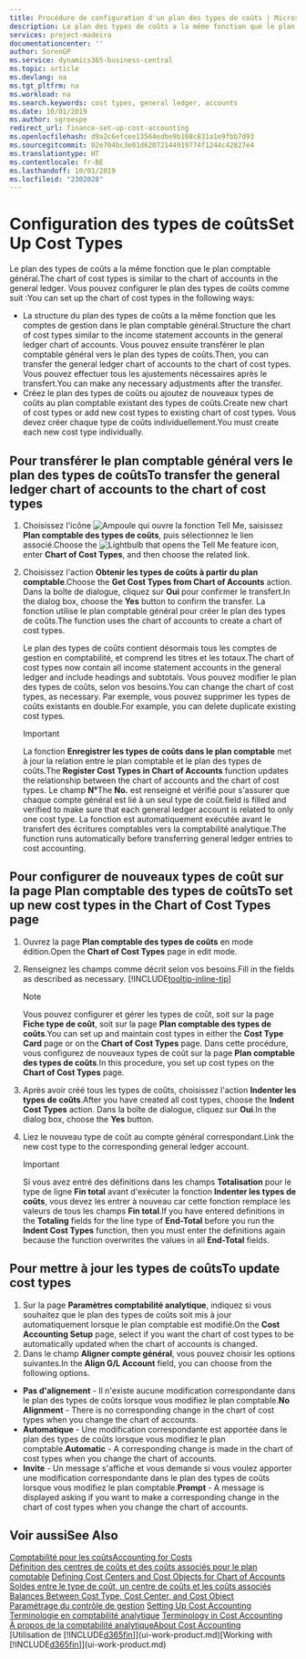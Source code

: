 ```yaml
---
title: Procédure de configuration d'un plan des types de coûts | Microsoft Docs
description: Le plan des types de coûts a la même fonction que le plan comptable général.
services: project-madeira
documentationcenter: ''
author: SorenGP
ms.service: dynamics365-business-central
ms.topic: article
ms.devlang: na
ms.tgt_pltfrm: na
ms.workload: na
ms.search.keywords: cost types, general ledger, accounts
ms.date: 10/01/2019
ms.author: sgroespe
redirect_url: finance-set-up-cost-accounting
ms.openlocfilehash: d9a2c6efcee13564edbe9b108c831a1e9fbb7d93
ms.sourcegitcommit: 02e704bc3e01d62072144919774f1244c42827e4
ms.translationtype: HT
ms.contentlocale: fr-BE
ms.lasthandoff: 10/01/2019
ms.locfileid: "2302028"
---
```

# <a name="set-up-cost-types"></a><span data-ttu-id="224e5-103">Configuration des types de coûts</span><span class="sxs-lookup"><span data-stu-id="224e5-103">Set Up Cost Types</span></span>
<span data-ttu-id="224e5-104">Le plan des types de coûts a la même fonction que le plan comptable général.</span><span class="sxs-lookup"><span data-stu-id="224e5-104">The chart of cost types is similar to the chart of accounts in the general ledger.</span></span> <span data-ttu-id="224e5-105">Vous pouvez configurer le plan des types de coûts comme suit :</span><span class="sxs-lookup"><span data-stu-id="224e5-105">You can set up the chart of cost types in the following ways:</span></span>  

-   <span data-ttu-id="224e5-106">La structure du plan des types de coûts a la même fonction que les comptes de gestion dans le plan comptable général.</span><span class="sxs-lookup"><span data-stu-id="224e5-106">Structure the chart of cost types similar to the income statement accounts in the general ledger chart of accounts.</span></span> <span data-ttu-id="224e5-107">Vous pouvez ensuite transférer le plan comptable général vers le plan des types de coûts.</span><span class="sxs-lookup"><span data-stu-id="224e5-107">Then, you can transfer the general ledger chart of accounts to the chart of cost types.</span></span> <span data-ttu-id="224e5-108">Vous pouvez effectuer tous les ajustements nécessaires après le transfert.</span><span class="sxs-lookup"><span data-stu-id="224e5-108">You can make any necessary adjustments after the transfer.</span></span>  
-   <span data-ttu-id="224e5-109">Créez le plan des types de coûts ou ajoutez de nouveaux types de coûts au plan comptable existant des types de coûts.</span><span class="sxs-lookup"><span data-stu-id="224e5-109">Create new chart of cost types or add new cost types to existing chart of cost types.</span></span> <span data-ttu-id="224e5-110">Vous devez créer chaque type de coûts individuellement.</span><span class="sxs-lookup"><span data-stu-id="224e5-110">You must create each new cost type individually.</span></span>  

## <a name="to-transfer-the-general-ledger-chart-of-accounts-to-the-chart-of-cost-types"></a><span data-ttu-id="224e5-111">Pour transférer le plan comptable général vers le plan des types de coûts</span><span class="sxs-lookup"><span data-stu-id="224e5-111">To transfer the general ledger chart of accounts to the chart of cost types</span></span>  
1.  <span data-ttu-id="224e5-112">Choisissez l'icône ![Ampoule qui ouvre la fonction Tell Me](media/ui-search/search_small.png "Dites-moi ce que vous voulez faire"), saisissez **Plan comptable des types de coûts**, puis sélectionnez le lien associé.</span><span class="sxs-lookup"><span data-stu-id="224e5-112">Choose the ![Lightbulb that opens the Tell Me feature](media/ui-search/search_small.png "Tell me what you want to do") icon, enter **Chart of Cost Types**, and then choose the related link.</span></span>  
2.  <span data-ttu-id="224e5-113">Choisissez l'action **Obtenir les types de coûts à partir du plan comptable**.</span><span class="sxs-lookup"><span data-stu-id="224e5-113">Choose the **Get Cost Types from Chart of Accounts** action.</span></span> <span data-ttu-id="224e5-114">Dans la boîte de dialogue, cliquez sur **Oui** pour confirmer le transfert.</span><span class="sxs-lookup"><span data-stu-id="224e5-114">In the dialog box, choose the **Yes** button to confirm the transfer.</span></span> <span data-ttu-id="224e5-115">La fonction utilise le plan comptable général pour créer le plan des types de coûts.</span><span class="sxs-lookup"><span data-stu-id="224e5-115">The function uses the chart of accounts to create a chart of cost types.</span></span>  

    <span data-ttu-id="224e5-116">Le plan des types de coûts contient désormais tous les comptes de gestion en comptabilité, et comprend les titres et les totaux.</span><span class="sxs-lookup"><span data-stu-id="224e5-116">The chart of cost types now contain all income statement accounts in the general ledger and include headings and subtotals.</span></span> <span data-ttu-id="224e5-117">Vous pouvez modifier le plan des types de coûts, selon vos besoins.</span><span class="sxs-lookup"><span data-stu-id="224e5-117">You can change the chart of cost types, as necessary.</span></span> <span data-ttu-id="224e5-118">Par exemple, vous pouvez supprimer les types de coûts existants en double.</span><span class="sxs-lookup"><span data-stu-id="224e5-118">For example, you can delete duplicate existing cost types.</span></span>  

    > [!IMPORTANT]  
    >  <span data-ttu-id="224e5-119">La fonction **Enregistrer les types de coûts dans le plan comptable** met à jour la relation entre le plan comptable et le plan des types de coûts.</span><span class="sxs-lookup"><span data-stu-id="224e5-119">The **Register Cost Types in Chart of Accounts** function updates the relationship between the chart of accounts and the chart of cost types.</span></span> <span data-ttu-id="224e5-120">Le champ **N°**</span><span class="sxs-lookup"><span data-stu-id="224e5-120">The **No.**</span></span> <span data-ttu-id="224e5-121">est renseigné et vérifié pour s'assurer que chaque compte général est lié à un seul type de coût.</span><span class="sxs-lookup"><span data-stu-id="224e5-121">field is filled and verified to make sure that each general ledger account is related to only one cost type.</span></span> <span data-ttu-id="224e5-122">La fonction est automatiquement exécutée avant le transfert des écritures comptables vers la comptabilité analytique.</span><span class="sxs-lookup"><span data-stu-id="224e5-122">The function runs automatically before transferring general ledger entries to cost accounting.</span></span>  

## <a name="to-set-up-new-cost-types-in-the-chart-of-cost-types-page"></a><span data-ttu-id="224e5-123">Pour configurer de nouveaux types de coût sur la page Plan comptable des types de coûts</span><span class="sxs-lookup"><span data-stu-id="224e5-123">To set up new cost types in the Chart of Cost Types page</span></span>  
1.  <span data-ttu-id="224e5-124">Ouvrez la page **Plan comptable des types de coûts** en mode édition.</span><span class="sxs-lookup"><span data-stu-id="224e5-124">Open the **Chart of Cost Types** page in edit mode.</span></span>  
2.  <span data-ttu-id="224e5-125">Renseignez les champs comme décrit selon vos besoins.</span><span class="sxs-lookup"><span data-stu-id="224e5-125">Fill in the fields as described as necessary.</span></span> [!INCLUDE[tooltip-inline-tip](includes/tooltip-inline-tip_md.md)]

    > [!NOTE]  
    >  <span data-ttu-id="224e5-126">Vous pouvez configurer et gérer les types de coût, soit sur la page **Fiche type de coût**, soit sur la page **Plan comptable des types de coûts**.</span><span class="sxs-lookup"><span data-stu-id="224e5-126">You can set up and maintain cost types in either the **Cost Type Card** page or on the **Chart of Cost Types** page.</span></span> <span data-ttu-id="224e5-127">Dans cette procédure, vous configurez de nouveaux types de coût sur la page **Plan comptable des types de coûts**.</span><span class="sxs-lookup"><span data-stu-id="224e5-127">In this procedure, you set up cost types on the **Chart of Cost Types** page.</span></span>

3.  <span data-ttu-id="224e5-128">Après avoir créé tous les types de coûts, choisissez l'action **Indenter les types de coûts**.</span><span class="sxs-lookup"><span data-stu-id="224e5-128">After you have created all cost types, choose the **Indent Cost Types** action.</span></span> <span data-ttu-id="224e5-129">Dans la boîte de dialogue, cliquez sur **Oui**.</span><span class="sxs-lookup"><span data-stu-id="224e5-129">In the dialog box, choose the **Yes** button.</span></span>  
4.  <span data-ttu-id="224e5-130">Liez le nouveau type de coût au compte général correspondant.</span><span class="sxs-lookup"><span data-stu-id="224e5-130">Link the new cost type to the corresponding general ledger account.</span></span>  

    > [!IMPORTANT]  
    >  <span data-ttu-id="224e5-131">Si vous avez entré des définitions dans les champs **Totalisation** pour le type de ligne **Fin total** avant d'exécuter la fonction **Indenter les types de coûts**, vous devez les entrer à nouveau car cette fonction remplace les valeurs de tous les champs **Fin total**.</span><span class="sxs-lookup"><span data-stu-id="224e5-131">If you have entered definitions in the **Totaling** fields for the line type of **End-Total** before you run the **Indent Cost Types** function, then you must enter the definitions again because the function overwrites the values in all **End-Total** fields.</span></span>  

## <a name="to-update-cost-types"></a><span data-ttu-id="224e5-132">Pour mettre à jour les types de coûts</span><span class="sxs-lookup"><span data-stu-id="224e5-132">To update cost types</span></span>  
1.  <span data-ttu-id="224e5-133">Sur la page **Paramètres comptabilité analytique**, indiquez si vous souhaitez que le plan des types de coûts soit mis à jour automatiquement lorsque le plan comptable est modifié.</span><span class="sxs-lookup"><span data-stu-id="224e5-133">On the **Cost Accounting Setup** page, select if you want the chart of cost types to be automatically updated when the chart of accounts is changed.</span></span>  
2.  <span data-ttu-id="224e5-134">Dans le champ **Aligner compte général**, vous pouvez choisir les options suivantes.</span><span class="sxs-lookup"><span data-stu-id="224e5-134">In the **Align G/L Account** field, you can choose from the following options.</span></span>  

- <span data-ttu-id="224e5-135">**Pas d'alignement** - Il n'existe aucune modification correspondante dans le plan des types de coûts lorsque vous modifiez le plan comptable.</span><span class="sxs-lookup"><span data-stu-id="224e5-135">**No Alignment** - There is no corresponding change in the chart of cost types when you change the chart of accounts.</span></span>  
- <span data-ttu-id="224e5-136">**Automatique** - Une modification correspondante est apportée dans le plan des types de coûts lorsque vous modifiez le plan comptable.</span><span class="sxs-lookup"><span data-stu-id="224e5-136">**Automatic** - A corresponding change is made in the chart of cost types when you change the chart of accounts.</span></span>  
- <span data-ttu-id="224e5-137">**Invite** - Un message s'affiche et vous demande si vous voulez apporter une modification correspondante dans le plan des types de coûts lorsque vous modifiez le plan comptable.</span><span class="sxs-lookup"><span data-stu-id="224e5-137">**Prompt** - A message is displayed asking if you want to make a corresponding change in the chart of cost types when you change the chart of accounts.</span></span>  

## <a name="see-also"></a><span data-ttu-id="224e5-138">Voir aussi</span><span class="sxs-lookup"><span data-stu-id="224e5-138">See Also</span></span>  
[<span data-ttu-id="224e5-139">Comptabilité pour les coûts</span><span class="sxs-lookup"><span data-stu-id="224e5-139">Accounting for Costs</span></span>](finance-manage-cost-accounting.md)  
<span data-ttu-id="224e5-140">[Définition des centres de coûts et des coûts associés pour le plan comptable](finance-defining-cost-centers-and-cost-objects-for-chart-of-accounts.md) </span><span class="sxs-lookup"><span data-stu-id="224e5-140">[Defining Cost Centers and Cost Objects for Chart of Accounts](finance-defining-cost-centers-and-cost-objects-for-chart-of-accounts.md) </span></span>  
<span data-ttu-id="224e5-141">[Soldes entre le type de coût, un centre de coûts et les coûts associés](finance-balances-between-cost-type-cost-center-and-cost-object.md) </span><span class="sxs-lookup"><span data-stu-id="224e5-141">[Balances Between Cost Type, Cost Center, and Cost Object](finance-balances-between-cost-type-cost-center-and-cost-object.md) </span></span>  
<span data-ttu-id="224e5-142">[Paramétrage du contrôle de gestion](finance-set-up-cost-accounting.md) </span><span class="sxs-lookup"><span data-stu-id="224e5-142">[Setting Up Cost Accounting](finance-set-up-cost-accounting.md) </span></span>  
<span data-ttu-id="224e5-143">[Terminologie en comptabilité analytique](finance-terminology-in-cost-accounting.md) </span><span class="sxs-lookup"><span data-stu-id="224e5-143">[Terminology in Cost Accounting](finance-terminology-in-cost-accounting.md) </span></span>  
[<span data-ttu-id="224e5-144">À propos de la comptabilité analytique</span><span class="sxs-lookup"><span data-stu-id="224e5-144">About Cost Accounting</span></span>](finance-about-cost-accounting.md)  
<span data-ttu-id="224e5-145">[Utilisation de [!INCLUDE[d365fin](includes/d365fin_md.md)]](ui-work-product.md)</span><span class="sxs-lookup"><span data-stu-id="224e5-145">[Working with [!INCLUDE[d365fin](includes/d365fin_md.md)]](ui-work-product.md)</span></span>
